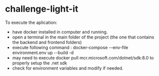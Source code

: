 # challenge-light-it

To execute the aplication:
  - have docker installed in computer and running.
  - open a terminal in the main folder of the project (the one that contains the backend and frontend folders)
  - execute following command : docker-compose --env-file environment.env up --build -d
  - may need to execute docker pull mcr.microsoft.com/dotnet/sdk:8.0 to properly setup the .net sdk
  - check for environment variables and modify if needed.
